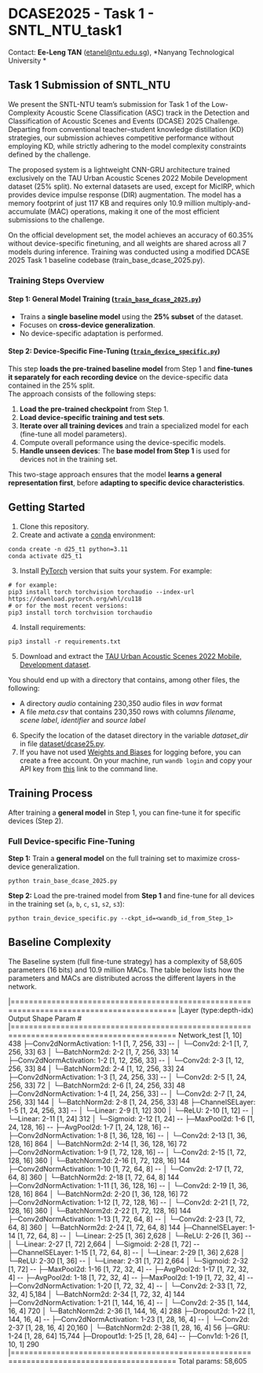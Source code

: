 # DCASE2025 - Task 1 - SNTL_NTU_task1

Contact: **Ee-Leng TAN** (etanel@ntu.edu.sg), *Nanyang Technological University *

## Task 1 Submission of SNTL_NTU

We present the SNTL-NTU team’s submission for Task 1 of the Low-Complexity Acoustic Scene Classification (ASC) track in the Detection and Classification of Acoustic Scenes and Events (DCASE) 2025 Challenge. Departing from conventional teacher–student knowledge distillation (KD) strategies, our submission achieves competitive performance without employing KD, while strictly adhering to the model complexity constraints defined by the challenge.

The proposed system is a lightweight CNN-GRU architecture trained exclusively on the TAU Urban Acoustic Scenes 2022 Mobile Development dataset (25% split). No external datasets are used, except for MicIRP, which provides device impulse response (DIR) augmentation. The model has a memory footprint of just 117 KB and requires only 10.9 million multiply-and-accumulate (MAC) operations, making it one of the most efficient submissions to the challenge.

On the official development set, the model achieves an accuracy of 60.35% without device-specific finetuning, and all weights are shared across all 7 models during inference. Training was conducted using a modified DCASE 2025 Task 1 baseline codebase (train_base_dcase_2025.py).
 

### **Training Steps Overview**
#### **Step 1: General Model Training ([`train_base_dcase_2025.py`](train_base_dcase_2025.py))**
- Trains a **single baseline model** using the **25% subset** of the dataset.
- Focuses on **cross-device generalization**.
- No device-specific adaptation is performed.

#### **Step 2: Device-Specific Fine-Tuning ([`train_device_specific.py`](train_device_specific.py))**
This step **loads the pre-trained baseline model** from Step 1 and **fine-tunes it separately for each recording device** on the device-specific 
data contained in the 25% split.  
The approach consists of the following steps:
1. **Load the pre-trained checkpoint** from Step 1.
2. **Load device-specific training and test sets**.
3. **Iterate over all training devices** and train a specialized model for each (fine-tune all model parameters).
4. Compute overall peformance using the device-specific models.
5. **Handle unseen devices**: The **base model from Step 1** is used for devices not in the training set.

This two-stage approach ensures that the model **learns a general representation first**, before **adapting to specific device characteristics**.

## Getting Started

1. Clone this repository.
2. Create and activate a [conda](https://docs.anaconda.com/free/miniconda/index.html) environment:

```
conda create -n d25_t1 python=3.11
conda activate d25_t1
```

3. Install [PyTorch](https://pytorch.org/get-started/previous-versions/) version that suits your system. For example:

```
# for example:
pip3 install torch torchvision torchaudio --index-url https://download.pytorch.org/whl/cu118
# or for the most recent versions:
pip3 install torch torchvision torchaudio
```

4. Install requirements:

```
pip3 install -r requirements.txt
```

5. Download and extract the [TAU Urban Acoustic Scenes 2022 Mobile, Development dataset](https://zenodo.org/records/6337421).

You should end up with a directory that contains, among other files, the following:
* A directory *audio* containing 230,350 audio files in *wav* format
* A file *meta.csv* that contains 230,350 rows with columns *filename*, *scene label*, *identifier* and *source label*

6. Specify the location of the dataset directory in the variable *dataset_dir* in file [dataset/dcase25.py](dataset/dcase25.py).
7. If you have not used [Weights and Biases](https://wandb.ai/site) for logging before, you can create a free account. On your
machine, run ```wandb login``` and copy your API key from [this](https://wandb.ai/authorize) link to the command line.

## Training Process

After training a **general model** in Step 1, you can fine-tune it for specific devices (Step 2).  

### Full Device-specific Fine-Tuning

**Step 1:** Train a **general model** on the full training set to maximize cross-device generalization.

```
python train_base_dcase_2025.py
```

**Step 2:** Load the pre-trained model from **Step 1** and fine-tune for all devices in the training set (`a`, `b`, `c`, `s1`, `s2`, `s3`):

```
python train_device_specific.py --ckpt_id=<wandb_id_from_Step_1>
```

## Baseline Complexity

The Baseline system (full fine-tune strategy) has a complexity of 58,605 parameters (16 bits) and 10.9 million MACs. The table below lists how the parameters
and MACs are distributed across the different layers in the network.

|==========================================================================================
|Layer (type:depth-idx)                   Output Shape              Param #
|==========================================================================================
Network_test                             [1, 10]                   438
├─Conv2dNormActivation: 1-1              [1, 7, 256, 33]           --
│    └─Conv2d: 2-1                       [1, 7, 256, 33]           63
│    └─BatchNorm2d: 2-2                  [1, 7, 256, 33]           14
├─Conv2dNormActivation: 1-2              [1, 12, 256, 33]          --
│    └─Conv2d: 2-3                       [1, 12, 256, 33]          84
│    └─BatchNorm2d: 2-4                  [1, 12, 256, 33]          24
├─Conv2dNormActivation: 1-3              [1, 24, 256, 33]          --
│    └─Conv2d: 2-5                       [1, 24, 256, 33]          72
│    └─BatchNorm2d: 2-6                  [1, 24, 256, 33]          48
├─Conv2dNormActivation: 1-4              [1, 24, 256, 33]          --
│    └─Conv2d: 2-7                       [1, 24, 256, 33]          144
│    └─BatchNorm2d: 2-8                  [1, 24, 256, 33]          48
├─ChannelSELayer: 1-5                    [1, 24, 256, 33]          --
│    └─Linear: 2-9                       [1, 12]                   300
│    └─ReLU: 2-10                        [1, 12]                   --
│    └─Linear: 2-11                      [1, 24]                   312
│    └─Sigmoid: 2-12                     [1, 24]                   --
├─MaxPool2d: 1-6                         [1, 24, 128, 16]          --
├─AvgPool2d: 1-7                         [1, 24, 128, 16]          --
├─Conv2dNormActivation: 1-8              [1, 36, 128, 16]          --
│    └─Conv2d: 2-13                      [1, 36, 128, 16]          864
│    └─BatchNorm2d: 2-14                 [1, 36, 128, 16]          72
├─Conv2dNormActivation: 1-9              [1, 72, 128, 16]          --
│    └─Conv2d: 2-15                      [1, 72, 128, 16]          360
│    └─BatchNorm2d: 2-16                 [1, 72, 128, 16]          144
├─Conv2dNormActivation: 1-10             [1, 72, 64, 8]            --
│    └─Conv2d: 2-17                      [1, 72, 64, 8]            360
│    └─BatchNorm2d: 2-18                 [1, 72, 64, 8]            144
├─Conv2dNormActivation: 1-11             [1, 36, 128, 16]          --
│    └─Conv2d: 2-19                      [1, 36, 128, 16]          864
│    └─BatchNorm2d: 2-20                 [1, 36, 128, 16]          72
├─Conv2dNormActivation: 1-12             [1, 72, 128, 16]          --
│    └─Conv2d: 2-21                      [1, 72, 128, 16]          360
│    └─BatchNorm2d: 2-22                 [1, 72, 128, 16]          144
├─Conv2dNormActivation: 1-13             [1, 72, 64, 8]            --
│    └─Conv2d: 2-23                      [1, 72, 64, 8]            360
│    └─BatchNorm2d: 2-24                 [1, 72, 64, 8]            144
├─ChannelSELayer: 1-14                   [1, 72, 64, 8]            --
│    └─Linear: 2-25                      [1, 36]                   2,628
│    └─ReLU: 2-26                        [1, 36]                   --
│    └─Linear: 2-27                      [1, 72]                   2,664
│    └─Sigmoid: 2-28                     [1, 72]                   --
├─ChannelSELayer: 1-15                   [1, 72, 64, 8]            --
│    └─Linear: 2-29                      [1, 36]                   2,628
│    └─ReLU: 2-30                        [1, 36]                   --
│    └─Linear: 2-31                      [1, 72]                   2,664
│    └─Sigmoid: 2-32                     [1, 72]                   --
├─MaxPool2d: 1-16                        [1, 72, 32, 4]            --
├─AvgPool2d: 1-17                        [1, 72, 32, 4]            --
├─AvgPool2d: 1-18                        [1, 72, 32, 4]            --
├─MaxPool2d: 1-19                        [1, 72, 32, 4]            --
├─Conv2dNormActivation: 1-20             [1, 72, 32, 4]            --
│    └─Conv2d: 2-33                      [1, 72, 32, 4]            5,184
│    └─BatchNorm2d: 2-34                 [1, 72, 32, 4]            144
├─Conv2dNormActivation: 1-21             [1, 144, 16, 4]           --
│    └─Conv2d: 2-35                      [1, 144, 16, 4]           720
│    └─BatchNorm2d: 2-36                 [1, 144, 16, 4]           288
├─Dropout2d: 1-22                        [1, 144, 16, 4]           --
├─Conv2dNormActivation: 1-23             [1, 28, 16, 4]            --
│    └─Conv2d: 2-37                      [1, 28, 16, 4]            20,160
│    └─BatchNorm2d: 2-38                 [1, 28, 16, 4]            56
├─GRU: 1-24                              [1, 28, 64]               15,744
├─Dropout1d: 1-25                        [1, 28, 64]               --
├─Conv1d: 1-26                           [1, 10, 1]                290
|==========================================================================================
Total params: 58,605
